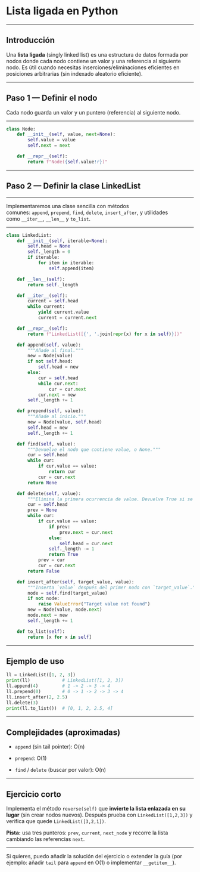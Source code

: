 # Lista ligada en Python

---
## Introducción

Una **lista ligada** (singly linked list) es una estructura de datos formada por nodos donde cada nodo contiene un valor y una referencia al siguiente nodo. Es útil cuando necesitas inserciones/eliminaciones eficientes en posiciones arbitrarias (sin indexado aleatorio eficiente).

---
## Paso 1 — Definir el nodo

Cada nodo guarda un valor y un puntero (referencia) al siguiente nodo.

---

```python
class Node:
    def __init__(self, value, next=None):
        self.value = value
        self.next = next

    def __repr__(self):
        return f"Node({self.value!r})"
```

---
## Paso 2 — Definir la clase LinkedList

---

Implementaremos una clase sencilla con métodos comunes: `append`, `prepend`, `find`, `delete`, `insert_after`, y utilidades como `__iter__`, `__len__` y `to_list`.

---

```python
class LinkedList:
    def __init__(self, iterable=None):
        self.head = None
        self._length = 0
        if iterable:
            for item in iterable:
                self.append(item)

    def __len__(self):
        return self._length

    def __iter__(self):
        current = self.head
        while current:
            yield current.value
            current = current.next

    def __repr__(self):
        return f"LinkedList([{', '.join(repr(x) for x in self)}])"

    def append(self, value):
        """Añade al final."""
        new = Node(value)
        if not self.head:
            self.head = new
        else:
            cur = self.head
            while cur.next:
                cur = cur.next
            cur.next = new
        self._length += 1

    def prepend(self, value):
        """Añade al inicio."""
        new = Node(value, self.head)
        self.head = new
        self._length += 1

    def find(self, value):
        """Devuelve el nodo que contiene value, o None."""
        cur = self.head
        while cur:
            if cur.value == value:
                return cur
            cur = cur.next
        return None

    def delete(self, value):
        """Elimina la primera ocurrencia de value. Devuelve True si se eliminó."""
        cur = self.head
        prev = None
        while cur:
            if cur.value == value:
                if prev:
                    prev.next = cur.next
                else:
                    self.head = cur.next
                self._length -= 1
                return True
            prev = cur
            cur = cur.next
        return False

    def insert_after(self, target_value, value):
        """Inserta `value` después del primer nodo con `target_value`."""
        node = self.find(target_value)
        if not node:
            raise ValueError("Target value not found")
        new = Node(value, node.next)
        node.next = new
        self._length += 1

    def to_list(self):
        return [x for x in self]
```

---
## Ejemplo de uso

```python
ll = LinkedList([1, 2, 3])
print(ll)            # LinkedList([1, 2, 3])
ll.append(4)         # 1 -> 2 -> 3 -> 4
ll.prepend(0)        # 0 -> 1 -> 2 -> 3 -> 4
ll.insert_after(2, 2.5)
ll.delete(3)
print(ll.to_list())  # [0, 1, 2, 2.5, 4]
```

---
## Complejidades (aproximadas)

- `append` (sin tail pointer): O(n)
    
- `prepend`: O(1)
    
- `find` / `delete` (buscar por valor): O(n)
    

---
## Ejercicio corto

Implementa el método `reverse(self)` que **invierte la lista enlazada en su lugar** (sin crear nodos nuevos). Después prueba con `LinkedList([1,2,3])` y verifica que quede `LinkedList([3,2,1])`.

**Pista:** usa tres punteros: `prev`, `current`, `next_node` y recorre la lista cambiando las referencias `next`.

---

Si quieres, puedo añadir la solución del ejercicio o extender la guía (por ejemplo: añadir `tail` para `append` en O(1) o implementar `__getitem__`).